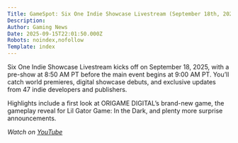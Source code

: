 ```yaml
---
Title: GameSpot: Six One Indie Showcase Livestream (September 18th, 2025)
Description: 
Author: Gaming News
Date: 2025-09-15T22:01:50.000Z
Robots: noindex,nofollow
Template: index
---
```

<p>Six One Indie Showcase Livestream kicks off on September 18, 2025, with a pre-show at 8:50 AM PT before the main event begins at 9:00 AM PT. You’ll catch world premieres, digital showcase debuts, and exclusive updates from 47 indie developers and publishers.</p>

<p>Highlights include a first look at ORIGAME DIGITAL’s brand-new game, the gameplay reveal for Lil Gator Game: In the Dark, and plenty more surprise announcements.</p>

<p><em>Watch on <a href="https://www.youtube.com/watch?v=dQfMg6TbQOc" rel="noopener noreferrer">YouTube</a></em></p>

